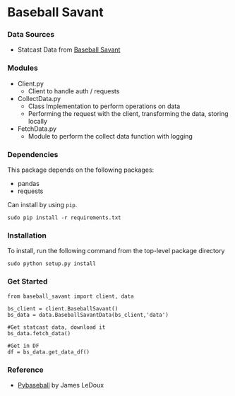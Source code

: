 # Baseball Savant

### Data Sources

- Statcast Data from [Baseball Savant](https://baseballsavant.mlb.com/)

### Modules

- Client.py
  - Client to handle auth / requests
- CollectData.py
  - Class Implementation to perform operations on data
  - Performing the request with the client, transforming the data, storing locally
- FetchData.py
  - Module to perform the collect data function with logging

### Dependencies

This package depends on the following packages:

- pandas
- requests

Can install by using `pip`.

`sudo pip install -r requirements.txt`

### Installation

To install, run the following command from the top-level package directory

`sudo python setup.py install`

### Get Started

```
from baseball_savant import client, data

bs_client = client.BaseballSavant()
bs_data = data.BaseballSavantData(bs_client,'data')

#Get statcast data, download it
bs_data.fetch_data()

#Get in DF
df = bs_data.get_data_df()
```

### Reference

- [Pybaseball](https://github.com/jldbc/pybaseball) by James LeDoux
